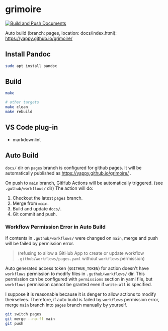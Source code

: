 # grimoire

[![Build and Push Documents](https://github.com/yappy/grimoire/actions/workflows/pages.yaml/badge.svg?branch=main)](https://github.com/yappy/grimoire/actions/workflows/pages.yaml)

Auto build (branch: pages, location: docs/index.html):
<https://yappy.github.io/grimoire/>

## Install Pandoc

```bash
sudo apt install pandoc
```

## Build

```bash
make
```

```bash
# other targets
make clean
make rebuild
```

## VS Code plug-in

* markdownlint

## Auto Build

`docs/` dir on `pages` branch is configured for github pages.
It will be automatically published as <https://yappy.github.io/grimoire/> .

On push to `main` branch, GitHub Actions will be automatically triggered.
(see `.guthub/workflows/` dir)
The action will do:

1. Checkout the latest `pages` branch.
1. Merge from `main`.
1. Build and update `docs/`.
1. Git commit and push.

### Workflow Permission Error in Auto Build

If contents in `.guthub/workflows/` were changed on `main`,
merge and push will be failed by permission error.

> (refusing to allow a GitHub App to create or update workflow
> `.github/workflows/pages.yaml` without `workflows` permission)

Auto generated access token (`$GITHUB_TOKEN`) for action doesn't have
`workflows` permission to modify files in `.guthub/workflows/` dir.
This permission can be configured with `permissions` section in yaml file,
but `workflows` permission cannot be granted even if `write-all` is specified.

I suppose it is reasonable because it is denger to allow actions to modify
theirselves.
Therefore, if auto build is failed by `workflows` permission error,
merge `main` branch into `pages` branch manually by yourself.

```sh
git switch pages
git merge --no-ff main
git push
```
